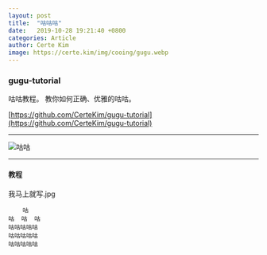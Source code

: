 ```yaml
---
layout:	post
title:	"咕咕咕"
date:	2019-10-28 19:21:40 +0800
categories: Article
author: Certe Kim
image: https://certe.kim/img/cooing/gugu.webp
---
```


### gugu-tutorial
咕咕教程。 教你如何正确、优雅的咕咕。

[https://github.com/CerteKim/gugu-tutorial](https://github.com/CerteKim/gugu-tutorial)

---

![咕咕](https://i.loli.net/2018/07/10/5b4392fc16594.jpg)

---

#### 教程

我马上就写.jpg

```
    咕    
咕  咕  咕
咕咕咕咕咕
咕咕咕咕咕
咕咕咕咕咕
```